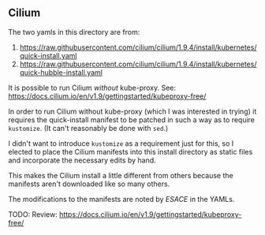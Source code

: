 
## Cilium

The two yamls in this directory are from:

1. https://raw.githubusercontent.com/cilium/cilium/1.9.4/install/kubernetes/quick-install.yaml
2. https://raw.githubusercontent.com/cilium/cilium/1.9.4/install/kubernetes/quick-hubble-install.yaml

It is possible to run Cilium *without* kube-proxy. See: https://docs.cilium.io/en/v1.9/gettingstarted/kubeproxy-free/

In order to run Cilium without kube-proxy (which I was interested in trying) it requires the quick-install manifest to be patched in such a way as to require `kustomize`. (It can't reasonably be done with `sed`.)

I didn't want to introduce `kustomize` as a requirement just for this, so I elected to place the Cilium manifests into this install directory as static files and incorporate the necessary edits by hand.

This makes the Cilium install a little different from others because the manifests aren't downloaded like so many others.

The modifications to the manifests are noted by *ESACE* in the YAMLs.

TODO: Review: https://docs.cilium.io/en/v1.9/gettingstarted/kubeproxy-free/